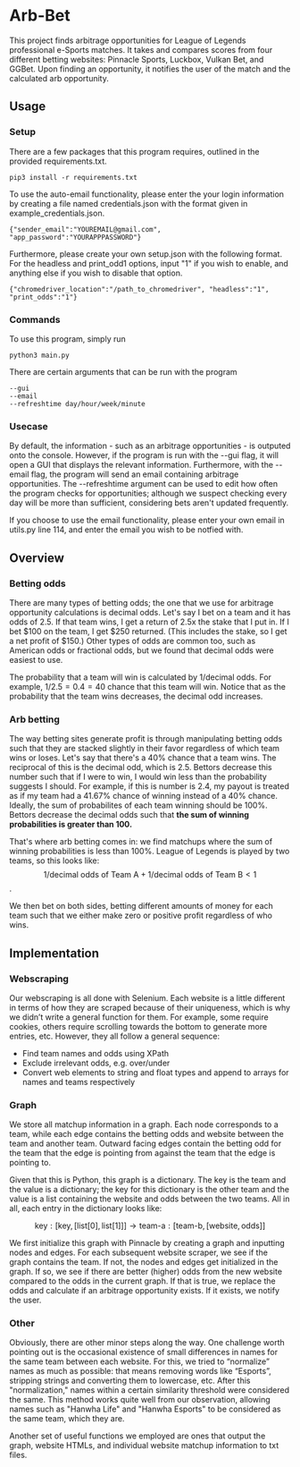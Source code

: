 # Arb-Bet
This project finds arbitrage opportunities for League of Legends professional e-Sports matches. It takes and compares scores from four different betting websites: Pinnacle Sports, Luckbox, Vulkan Bet, and GGBet. Upon finding an opportunity, it notifies the user of the match and the calculated arb opportunity.

## Usage
### Setup
There are a few packages that this program requires, outlined in the provided requirements.txt.
```
pip3 install -r requirements.txt
```


To use the auto-email functionality, please enter the your login information by creating a file named credentials.json with the format given in example_credentials.json. 
```
{"sender_email":"YOUREMAIL@gmail.com", "app_password":"YOURAPPPASSWORD"}
```

Furthermore, please create your own setup.json with the following format. For the headless and print_odd1 options, input "1" if you wish to enable, and anything else if you wish to disable that option.
```
{"chromedriver_location":"/path_to_chromedriver", "headless":"1", "print_odds":"1"}
```


### Commands
To use this program, simply run
```
python3 main.py
```
There are certain arguments that can be run with the program
```
--gui
--email
--refreshtime day/hour/week/minute
```

### Usecase
By default, the information - such as an arbitrage opportunities - is outputed onto the console. However, if the program is run with the --gui flag, it will open a GUI that displays the relevant information. Furthermore, with the --email flag, the program will send an email containing arbitrage opportunities. The --refreshtime argument can be used to edit how often the program checks for opportunities; although we suspect checking every day will be more than sufficient, considering bets aren't updated frequently.

If you choose to use the email functionality, please enter your own email in utils.py line 114, and enter the email you wish to be notfied with.


## Overview
### Betting odds
There are many types of betting odds; the one that we use for arbitrage opportunity calculations is decimal odds. Let's say I bet on a team and it has odds of 2.5. If that team wins, I get a return of 2.5x the stake that I put in. If I bet $100 on the team, I get $250 returned. (This includes the stake, so I get a net profit of $150.) Other types of odds are common too, such as American odds or fractional odds, but we found that decimal odds were easiest to use.

The probability that a team will win is calculated by $1/\text{decimal odds}$. For example, $1/2.5 = 0.4 = 40%$ chance that this team will win. Notice that as the probability that the team wins decreases, the decimal odd increases.


### Arb betting
The way betting sites generate profit is through manipulating betting odds such that they are stacked slightly in their favor regardless of which team wins or loses. Let's say that there's a 40% chance that a team wins. The reciprocal of this is the decimal odd, which is 2.5. Bettors decrease this number such that if I were to win, I would win less than the probability suggests I should. For example, if this is number is 2.4, my payout is treated as if my team had a 41.67% chance of winning instead of a 40% chance. Ideally, the sum of probabilites of each team winning should be 100%. Bettors decrease the decimal odds such that **the sum of winning probabilities is greater than 100.**

That's where arb betting comes in: we find matchups where the sum of winning probabilities is less than 100%. League of Legends is played by two teams, so this looks like: $$1/\text{decimal odds of Team A} + 1/\text{decimal odds of Team B} < 1$$.

We then bet on both sides, betting different amounts of money for each team such that we either make zero or positive profit regardless of who wins.

## Implementation
### Webscraping
Our webscraping is all done with Selenium. Each website is a little different in terms of how they are scraped because of their uniqueness, which is why we didn’t write a general function for them. For example, some require cookies, others require scrolling towards the bottom to generate more entries, etc. However, they all follow a general sequence:
- Find team names and odds using XPath
- Exclude irrelevant odds, e.g. over/under
- Convert web elements to string and float types and append to arrays for names and teams respectively

### Graph
We store all matchup information in a graph. Each node corresponds to a team, while each edge contains the betting odds and website between the team and another team. Outward facing edges contain the betting odd for the team that the edge is pointing from against the team that the edge is pointing to.

Given that this is Python, this graph is a dictionary. The key is the team and the value is a dictionary; the key for this dictionary is the other team and the value is a list containing the website and odds between the two teams. All in all, each entry in the dictionary looks like:

$$\text{key}:[\text{key},[\text{list}[0], \text{list}[1]]] \rightarrow \text{team-a}: [\text{team-b}, [\text{website}, \text{odds}]]$$

We first initialize this graph with Pinnacle by creating a graph and inputting nodes and edges. For each subsequent website scraper, we see if the graph contains the team. If not, the nodes and edges get initialized in the graph. If so, we see if there are better (higher) odds from the new website compared to the odds in the current graph. If that is true, we replace the odds and calculate if an arbitrage opportunity exists. If it exists, we notify the user.

### Other
Obviously, there are other minor steps along the way. One challenge worth pointing out is the occasional existence of small differences in names for the same team between each website. For this, we tried to “normalize” names as much as possible: that means removing words like “Esports”, stripping strings and converting them to lowercase, etc. After this "normalization," names within a certain similarity threshold were considered the same. This method works quite well from our observation, allowing names such as "Hanwha Life" and "Hanwha Esports" to be considered as the same team, which they are.

Another set of useful functions we employed are ones that output the graph, website HTMLs, and individual website matchup information to txt files.
